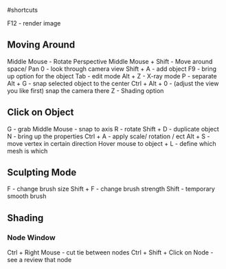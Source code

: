  #shortcuts 
 
 F12 - render image 
## Moving Around
 Middle Mouse - Rotate Perspective
 Middle Mouse + Shift - Move around space/ Pan
 0 - look through camera view
 Shift + A - add object 
 F9 - bring up option for the object
 Tab - edit mode
 Alt + Z - X-ray mode
 P - separate
 Alt + G - snap selected object to the center 
 Ctrl + Alt + 0 - (adjust the view you like first) snap the camera there
 Z - Shading option
## Click on Object
 G - grab 
 Middle Mouse - snap to axis
 R - rotate
 Shift + D - duplicate object
 N - bring up the properties
 Ctrl + A - apply scale/ rotation / ect
  Alt + S - move vertex in certain direction
  Hover mouse to object + L - define which mesh is which

## Sculpting Mode
F - change brush size
Shift + F - change brush strength
Shift - temporary smooth brush

## Shading
### Node Window
Ctrl + Right Mouse - cut tie between nodes
Ctrl + Shift + Click on Node - see a review that node